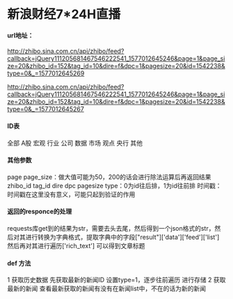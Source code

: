 # 新浪财经7*24H直播

#### url地址：
http://zhibo.sina.com.cn/api/zhibo/feed?callback=jQuery111205681467546222541_1577012645246&page=1&page_size=20&zhibo_id=152&tag_id=10&dire=f&dpc=1&pagesize=20&id=1542238&type=0&_=1577012645269

http://zhibo.sina.com.cn/api/zhibo/feed?callback=jQuery111205681467546222541_1577012645246&page=1&page_size=20&zhibo_id=152&tag_id=10&dire=f&dpc=1&pagesize=20&id=1542238&type=0&_=1577012645267

#### ID表
全部
A股
宏观
行业
公司
数据
市场
观点
央行
其他
#### 其他参数
page
page_size：做大值可能为50，200的话会进行除法运算后再返回结果
zhibo_id
tag_id
dire
dpc
pagesize
type：0为id往后排，1为id往前排
时间戳：时间戳在这里没有意义，可能只起到验证的作用

#### 返回的responce的处理
requests库get到的结果为str，需要去头去尾，然后得到一个json格式的str，然后对其进行转换为字典格式，提取字典中的字段["result"]['data']['feed']['list']
然后再对其进行遍历['rich_text']
可以得到文章标题
#### def 方法
1 获取历史数据
先获取最新的新闻ID
设置type=1，逐步往前遍历
进行存储
2 获取最新的新闻
查看最新获取的新闻有没有在新闻list中，不在的话为新的新闻
